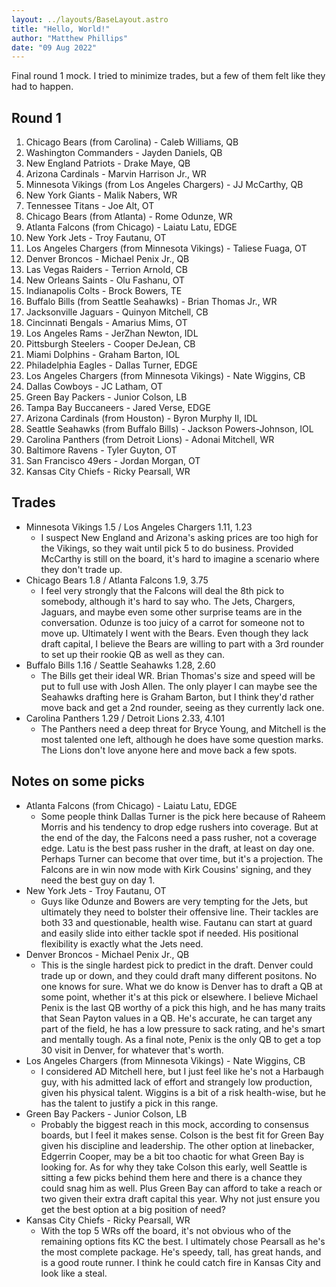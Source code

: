 ```yaml
---
layout: ../layouts/BaseLayout.astro
title: "Hello, World!"
author: "Matthew Phillips"
date: "09 Aug 2022"
---
```


Final round 1 mock. I tried to minimize trades, but a few of them felt like they had to happen.
## Round 1

1) Chicago Bears (from Carolina) - Caleb Williams, QB
2) Washington Commanders - Jayden Daniels, QB
3) New England Patriots - Drake Maye, QB
4) Arizona Cardinals - Marvin Harrison Jr., WR
5) Minnesota Vikings (from Los Angeles Chargers) - JJ McCarthy, QB
6) New York Giants - Malik Nabers, WR
7) Tennessee Titans - Joe Alt, OT
8) Chicago Bears (from Atlanta) - Rome Odunze, WR 
9) Atlanta Falcons (from Chicago) - Laiatu Latu, EDGE
10) New York Jets - Troy Fautanu, OT
11) Los Angeles Chargers (from Minnesota Vikings) - Taliese Fuaga, OT
12) Denver Broncos - Michael Penix Jr., QB
13) Las Vegas Raiders - Terrion Arnold, CB
14) New Orleans Saints - Olu Fashanu, OT
15) Indianapolis Colts - Brock Bowers, TE
16) Buffalo Bills (from Seattle Seahawks) - Brian Thomas Jr., WR 
17) Jacksonville Jaguars - Quinyon Mitchell, CB
18) Cincinnati Bengals - Amarius Mims, OT
19) Los Angeles Rams  - JerZhan Newton, IDL
20) Pittsburgh Steelers - Cooper DeJean, CB
21) Miami Dolphins - Graham Barton, IOL
22) Philadelphia Eagles - Dallas Turner, EDGE
23) Los Angeles Chargers (from Minnesota Vikings) - Nate Wiggins, CB
24) Dallas Cowboys - JC Latham, OT
25) Green Bay Packers - Junior Colson, LB
26) Tampa Bay Buccaneers - Jared Verse, EDGE
27) Arizona Cardinals (from Houston) - Byron Murphy II, IDL
28) Seattle Seahawks (from Buffalo Bills) - Jackson Powers-Johnson, IOL
29) Carolina Panthers (from Detroit Lions) - Adonai Mitchell, WR
30) Baltimore Ravens - Tyler Guyton, OT
31) San Francisco 49ers - Jordan Morgan, OT
32) Kansas City Chiefs - Ricky Pearsall, WR

## Trades

* Minnesota Vikings 1.5 / Los Angeles Chargers 1.11, 1.23
	* I suspect New England and Arizona's asking prices are too high for the Vikings, so they wait until pick 5 to do business. Provided McCarthy is still on the board, it's hard to imagine a scenario where they don't trade up. 
* Chicago Bears 1.8 / Atlanta Falcons 1.9, 3.75
	* I feel very strongly that the Falcons will deal the 8th pick to somebody, although it's hard to say who. The Jets, Chargers, Jaguars, and maybe even some other surprise teams are in the conversation. Odunze is too juicy of a carrot for someone not to move up. Ultimately I went with the Bears. Even though they lack draft capital, I believe the Bears are willing to part with a 3rd rounder to set up their rookie QB as well as they can.
* Buffalo Bills 1.16 / Seattle Seahawks 1.28, 2.60
	* The Bills get their ideal WR. Brian Thomas's size and speed will be put to full use with Josh Allen. The only player I can maybe see the Seahawks drafting here is Graham Barton, but I think they'd rather move back and get a 2nd rounder, seeing as they currently lack one. 
* Carolina Panthers 1.29 / Detroit Lions 2.33, 4.101
	* The Panthers need a deep threat for Bryce Young, and Mitchell is the most talented one left, although he does have some question marks. The Lions don't love anyone here and move back a few spots. 
## Notes on some picks

* Atlanta Falcons (from Chicago) - Laiatu Latu, EDGE
	* Some people think Dallas Turner is the pick here because of Raheem Morris and his tendency to drop edge rushers into coverage. But at the end of the day, the Falcons need a pass rusher, not a coverage edge. Latu is the best pass rusher in the draft, at least on day one. Perhaps Turner can become that over time, but it's a projection. The Falcons are in win now mode with Kirk Cousins' signing, and they need the best guy on day 1. 
* New York Jets - Troy Fautanu, OT
	* Guys like Odunze and Bowers are very tempting for the Jets, but ultimately they need to bolster their offensive line. Their tackles are both 33 and questionable, health wise. Fautanu can start at guard and easily slide into either tackle spot if needed. His positional flexibility is exactly what the Jets need.
* Denver Broncos - Michael Penix Jr., QB
	* This is the single hardest pick to predict in the draft. Denver could trade up or down, and they could draft many different positons. No one knows for sure. What we do know is Denver has to draft a QB at some point, whether it's at this pick or elsewhere. I believe Michael Penix is the last QB worthy of a pick this high, and he has many traits that Sean Payton values in a QB. He's accurate, he can target any part of the field, he has a low pressure to sack rating, and he's smart and mentally tough. As a final note, Penix is the only QB to get a top 30 visit in Denver, for whatever that's worth. 
* Los Angeles Chargers (from Minnesota Vikings) - Nate Wiggins, CB
	* I considered AD Mitchell here, but I just feel like he's not a Harbaugh guy, with his admitted lack of effort and strangely low production, given his physical talent. Wiggins is a bit of a risk health-wise, but he has the talent to justify a pick in this range.
* Green Bay Packers - Junior Colson, LB
	* Probably the biggest reach in this mock, according to consensus boards, but I feel it makes sense. Colson is the best fit for Green Bay given his discipline and leadership. The other option at linebacker, Edgerrin Cooper, may be a bit too chaotic for what Green Bay is looking for. As for why they take Colson this early, well Seattle is sitting a few picks behind them here and there is a chance they could snag him as well. Plus Green Bay can afford to take a reach or two given their extra draft capital this year. Why not just ensure you get the best option at a big position of need?
* Kansas City Chiefs - Ricky Pearsall, WR
	* With the top 5 WRs off the board, it's not obvious who of the remaining options fits KC the best. I ultimately chose Pearsall as he's the most complete package. He's speedy, tall, has great hands, and is a good route runner. I think he could catch fire in Kansas City and look like a steal. 